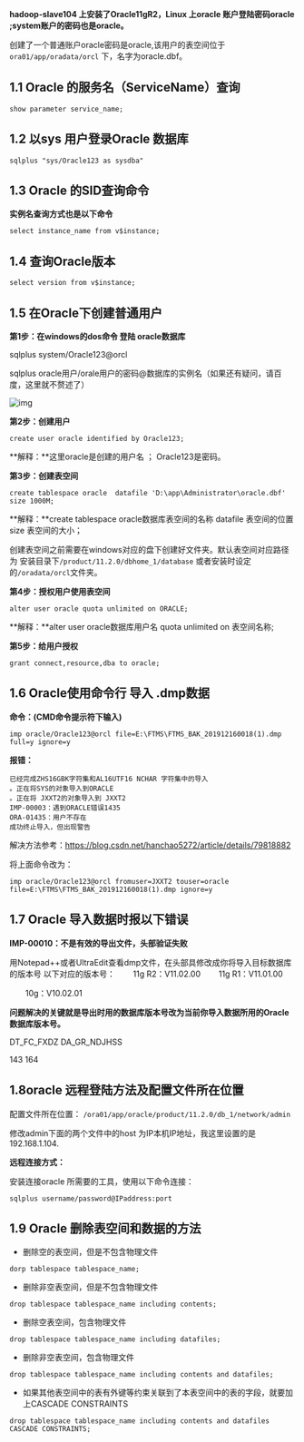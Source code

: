 

**hadoop-slave104 上安装了Oracle11gR2，Linux 上oracle 账户登陆密码oracle  ;system账户的密码也是oracle。**

创建了一个普通账户oracle密码是oracle,该用户的表空间位于 `ora01/app/oradata/orcl` 下，名字为oracle.dbf。



## 1.1 Oracle 的服务名（ServiceName）查询

```plsql
show parameter service_name;
```



## 1.2 以sys 用户登录Oracle 数据库

```plsql
sqlplus "sys/Oracle123 as sysdba"
```



## 1.3 Oracle 的SID查询命令

**实例名查询方式也是以下命令**

````plsql
select instance_name from v$instance;
````

## 1.4 查询Oracle版本

```plsql
select version from v$instance;
```

## 1.5 在Oracle下创建普通用户

**第1步：在windows的dos命令 登陆 oracle数据库**

sqlplus system/Oracle123@orcl

sqlplus oracle用户/orale用户的密码@数据库的实例名（如果还有疑问，请百度，这里就不赘述了）

 

![img](https://img-blog.csdnimg.cn/20190613095044398.png?x-oss-process=image/watermark,type_ZmFuZ3poZW5naGVpdGk,shadow_10,text_aHR0cHM6Ly9ibG9nLmNzZG4ubmV0L3FxXzM5OTk5NDc4,size_16,color_FFFFFF,t_70)
       

**第2步：创建用户**

```plsql
create user oracle identified by Oracle123;
```

**解释：**这里oracle是创建的用户名 ； Oracle123是密码。



**第3步：创建表空间**

```plsql
create tablespace oracle  datafile 'D:\app\Administrator\oracle.dbf' size 1000M;
```

**解释：**create tablespace oracle数据库表空间的名称  datafile 表空间的位置 size 表空间的大小；

创建表空间之前需要在windows对应的盘下创建好文件夹。默认表空间对应路径为 安装目录下`/product/11.2.0/dbhome_1/database`  或者安装时设定的`/oradata/orcl`文件夹。

**第4步：授权用户使用表空间**

```plsql
alter user oracle quota unlimited on ORACLE;
```

**解释：**alter user oracle数据库用户名  quota unlimited on  表空间名称;  

**第5步：给用户授权**

```plsql
grant connect,resource,dba to oracle;
```



## 1.6  Oracle使用命令行 导入  .dmp数据

**命令：(CMD命令提示符下输入)**

```
imp oracle/Oracle123@orcl file=E:\FTMS\FTMS_BAK_201912160018(1).dmp full=y ignore=y
```

**报错：**

```
已经完成ZHS16GBK字符集和AL16UTF16 NCHAR 字符集中的导入
。正在将SYS的对象导入到ORACLE
。正在将 JXXT2的对象导入到 JXXT2
IMP-00003：遇到ORACLE错误1435
ORA-01435：用户不存在
成功终止导入，但出现警告
```

解决方法参考：https://blog.csdn.net/hanchao5272/article/details/79818882

将上面命令改为：

```
imp oracle/Oracle123@orcl fromuser=JXXT2 touser=oracle file=E:\FTMS\FTMS_BAK_201912160018(1).dmp ignore=y
```

## 1.7 Oracle 导入数据时报以下错误

**IMP-00010：不是有效的导出文件，头部验证失败**

用Notepad++或者UltraEdit查看dmp文件，在头部具修改成你将导入目标数据库的版本号
以下对应的版本号：
　　11g R2：V11.02.00
　　11g R1：V11.01.00

　　10g：V10.02.01

**问题解决的关键就是导出时用的数据库版本号改为当前你导入数据所用的Oracle数据库版本号。**

DT_FC_FXDZ  DA_GR_NDJHSS 

143  164

## 1.8oracle 远程登陆方法及配置文件所在位置

配置文件所在位置： `/ora01/app/oracle/product/11.2.0/db_1/network/admin` 

修改admin下面的两个文件中的host 为IP本机IP地址，我这里设置的是192.168.1.104.

**远程连接方式：**

安装连接oracle 所需要的工具，使用以下命令连接：

`sqlplus username/password@IPaddress:port`

## 1.9 Oracle 删除表空间和数据的方法

- 删除空的表空间，但是不包含物理文件

```plsql
dorp tablespace tablespace_name;
```

- 删除非空表空间，但是不包含物理文件

```plsql
drop tablespace tablespace_name including contents;
```

- 删除空表空间，包含物理文件

```plsql
drop tablespace tablespace_name including datafiles;
```

- 删除非空表空间，包含物理文件

```plsql
drop tablespace tablespace_name including contents and datafiles;
```

- 如果其他表空间中的表有外键等约束关联到了本表空间中的表的字段，就要加上CASCADE CONSTRAINTS

```plsql
drop tablespace tablespace_name including contents and datafiles CASCADE CONSTRAINTS;
```







































